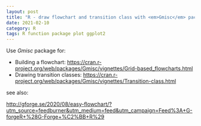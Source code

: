 ```yaml
---
layout: post
title: "R - draw flowchart and transition class with <em>Gmisc</em> package"
date: 2021-02-10
category: R
tags: R function package plot ggplot2
---
```


Use <em>Gmisc</em> package for:

* Building a flowchart: <a href="https://cran.r-project.org/web/packages/Gmisc/vignettes/Grid-based_flowcharts.html"> https://cran.r-project.org/web/packages/Gmisc/vignettes/Grid-based_flowcharts.html</a>
* Drawing transition classes: <a href="https://cran.r-project.org/web/packages/Gmisc/vignettes/Transition-class.html">https://cran.r-project.org/web/packages/Gmisc/vignettes/Transition-class.html</a>


see also:

http://gforge.se/2020/08/easy-flowchart/?utm_source=feedburner&utm_medium=feed&utm_campaign=Feed%3A+G-forgeR+%28G-Forge+%C2%BB+R%29
